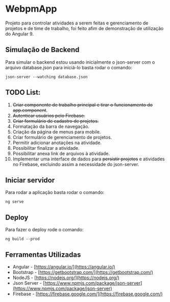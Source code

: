 
# WebpmApp

Projeto para controlar atividades a serem feitas e gerenciamento de projetos e de time de trabalho, foi feito afim de demonstração de utilização do Angular 9. 

## Simulação de Backend

Para simular o backend estou usando inicialmente o json-server com o arquivo database.json para iniciá-lo basta rodar o comando: 

    json-server --watching database.json

## TODO List:

 1. ~~Criar componente de trabalho principal e tirar o funcionamento do app.component~~.
 2. ~~Autenticar usuários pelo Firebase.~~
 3. ~~Criar formulário de cadastro de projetos.~~
 4. Formatação da barra de navegação.
 5. Criação da página de menus para mobile.
 5. Criar formulário de gerenciamento de projetos.
 5. Permitir adicionar anotações na atividade.
 6. Possibilitar finalizar a atividade.
 7. Possibilitar anexa link de arquivos à atividade.
 8. Implementar uma interface de dados para ~~persistir projetos~~ e atividades no Firebase, excluindo assim a necessidade do json-server.

## Iniciar servidor
Para rodar a aplicação basta rodar o comando:

    ng serve

## Deploy
Para fazer o deploy rode o comando:

    ng build --prod
    
## Ferramentas Utilizadas

 - Angular - [https://angular.io/](https://angular.io/)
 - Bootstrap - [https://getbootstrap.com/](https://getbootstrap.com/)
 - NodeJS - [https://nodejs.org/](https://nodejs.org/)
 - Json Server - [https://www.npmjs.com/package/json-server](https://www.npmjs.com/package/json-server)
 - Firebase - [https://firebase.google.com/](https://firebase.google.com/)
